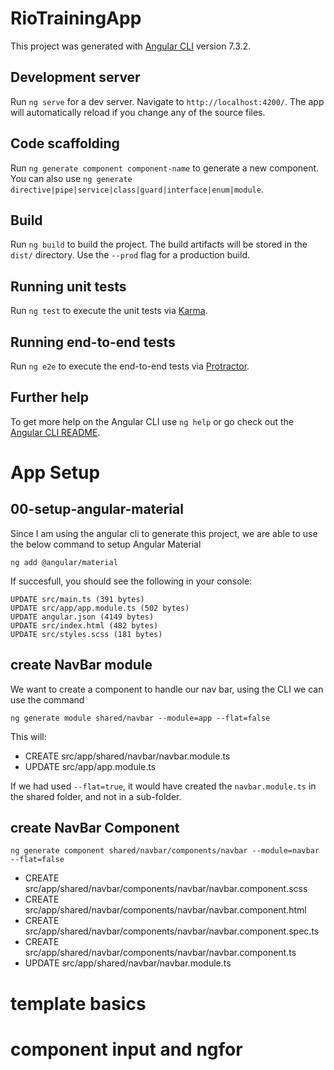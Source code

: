 # RioTrainingApp

This project was generated with [Angular CLI](https://github.com/angular/angular-cli) version 7.3.2.

## Development server

Run `ng serve` for a dev server. Navigate to `http://localhost:4200/`. The app will automatically reload if you change any of the source files.

## Code scaffolding

Run `ng generate component component-name` to generate a new component. You can also use `ng generate directive|pipe|service|class|guard|interface|enum|module`.

## Build

Run `ng build` to build the project. The build artifacts will be stored in the `dist/` directory. Use the `--prod` flag for a production build.

## Running unit tests

Run `ng test` to execute the unit tests via [Karma](https://karma-runner.github.io).

## Running end-to-end tests

Run `ng e2e` to execute the end-to-end tests via [Protractor](http://www.protractortest.org/).

## Further help

To get more help on the Angular CLI use `ng help` or go check out the [Angular CLI README](https://github.com/angular/angular-cli/blob/master/README.md).

# App Setup

## 00-setup-angular-material

Since I am using the angular cli to generate this project, we are able to use the below command to setup Angular Material

```
ng add @angular/material
```

If succesfull, you should see the following in your console:

```
UPDATE src/main.ts (391 bytes)
UPDATE src/app/app.module.ts (502 bytes)
UPDATE angular.json (4149 bytes)
UPDATE src/index.html (482 bytes)
UPDATE src/styles.scss (181 bytes)
```

## create NavBar module

We want to create a component to handle our nav bar, using the CLI we can use the command

```
ng generate module shared/navbar --module=app --flat=false
```

This will:

- CREATE src/app/shared/navbar/navbar.module.ts
- UPDATE src/app/app.module.ts

If we had used `--flat=true`, it would have created the `navbar.module.ts` in the shared folder, and not in a sub-folder.

## create NavBar Component

```
ng generate component shared/navbar/components/navbar --module=navbar --flat=false
```

- CREATE src/app/shared/navbar/components/navbar/navbar.component.scss
- CREATE src/app/shared/navbar/components/navbar/navbar.component.html
- CREATE src/app/shared/navbar/components/navbar/navbar.component.spec.ts
- CREATE src/app/shared/navbar/components/navbar/navbar.component.ts
- UPDATE src/app/shared/navbar/navbar.module.ts

# template basics

# component input and ngfor
